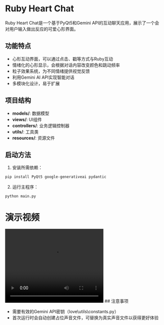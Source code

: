# Ruby Heart Chat

Ruby Heart Chat是一个基于PyQt5和Gemini API的互动聊天应用，展示了一个会对用户输入做出反应的可爱心形界面。

## 功能特点

- 心形互动界面，可以通过点击、戳等方式与Ruby互动
- 情绪化的心形显示，会根据对话内容改变颜色和跳动频率
- 粒子效果系统，为不同情绪提供视觉反馈
- 利用Gemini AI API实现智能对话
- 多模块化设计，易于扩展

## 项目结构

- **models/**: 数据模型
- **views/**: UI组件
- **controllers/**: 业务逻辑控制器
- **utils/**: 工具类
- **resources/**: 资源文件

## 启动方法

1. 安装所需依赖：
```bash
pip install PyQt5 google-generativeai pydantic
```
2. 运行主程序：
```bash
python main.py
```

# 演示视频
<video width="320" height="240" controls>
    <source src="resources\introMP4\WeChat_20250510112710.mp4" type="video/mp4">
</video>
## 注意事项

- 需要有效的Gemini API密钥（love\utils\constants.py）  
- 首次运行时会自动创建占位声音文件，可替换为真实声音文件以获得更好体验
